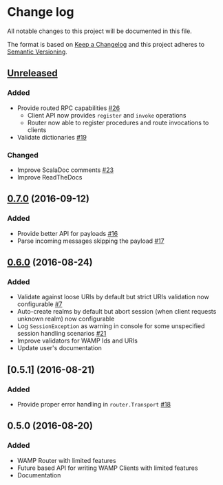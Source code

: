 # Change log
All notable changes to this project will be documented in this file.

The format is based on [Keep a Changelog](http://keepachangelog.com/) and this project adheres to [Semantic Versioning](http://semver.org/).

## [Unreleased]

### Added
- Provide routed RPC capabilities [\#26](https://github.com/angiolep/akka-wamp/issues/26)
  - Client API now provides ``register`` and ``invoke`` operations
  - Router now able to register procedures and route invocations to clients
- Validate dictionaries [\#19](https://github.com/angiolep/akka-wamp/issues/19)      

### Changed
- Improve ScalaDoc comments [\#23](https://github.com/angiolep/akka-wamp/issues/23)
- Improve ReadTheDocs


## [0.7.0] (2016-09-12)

### Added
- Provide better API for payloads [\#16](https://github.com/angiolep/akka-wamp/issues/16)
- Parse incoming messages skipping the payload [\#17](https://github.com/angiolep/akka-wamp/issues/17)


## [0.6.0] (2016-08-24)

### Added
- Validate against loose URIs by default but strict URIs validation now configurable [\#7](https://github.com/angiolep/akka-wamp/issues/7)
- Auto-create realms by default but abort session (when client requests unknown realm) now configurable
- Log ``SessionException`` as warning in console for some unspecified session handling scenarios [\#21](https://github.com/angiolep/akka-wamp/issues/21)
- Improve validators for WAMP Ids and URIs
- Update user's documentation


## [0.5.1] (2016-08-21)

### Added
- Provide proper error handling in ``router.Transport`` [\#18](https://github.com/angiolep/akka-wamp/issues/18)


## 0.5.0 (2016-08-20)

### Added
- WAMP Router with limited features
- Future based API for writing WAMP Clients with limited features
- Documentation

[Unreleased]: https://github.com/angiolep/akka-wamp/compare/v0.7.0...HEAD?&diff=split&name=HEAD
[0.7.0]: https://github.com/angiolep/akka-wamp/compare/v0.6.0...v0.7.0?diff=split&name=v0.7.0
[0.6.0]: https://github.com/angiolep/akka-wamp/compare/v0.5.1...v0.6.0?diff=split&name=v0.6.0
[0.5.0]: https://github.com/angiolep/akka-wamp/compare/v0.5.0...v0.5.1?diff=split&name=v0.5.1